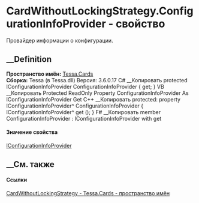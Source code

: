 # CardWithoutLockingStrategy.ConfigurationInfoProvider - свойство
Провайдер информации о конфигурации.
## __Definition
 **Пространство имён:** [Tessa.Cards](N_Tessa_Cards.htm)  
 **Сборка:** Tessa (в Tessa.dll) Версия: 3.6.0.17
C# __Копировать
     protected IConfigurationInfoProvider ConfigurationInfoProvider { get; }
VB __Копировать
     Protected ReadOnly Property ConfigurationInfoProvider As IConfigurationInfoProvider
    	Get
C++ __Копировать
     protected:
    property IConfigurationInfoProvider^ ConfigurationInfoProvider {
    	IConfigurationInfoProvider^ get ();
    }
F# __Копировать
     member ConfigurationInfoProvider : IConfigurationInfoProvider with get
#### Значение свойства
[IConfigurationInfoProvider](T_Tessa_Platform_Runtime_IConfigurationInfoProvider.htm)
##  __См. также
#### Ссылки
[CardWithoutLockingStrategy - ](T_Tessa_Cards_CardWithoutLockingStrategy.htm)
[Tessa.Cards - пространство имён](N_Tessa_Cards.htm)

